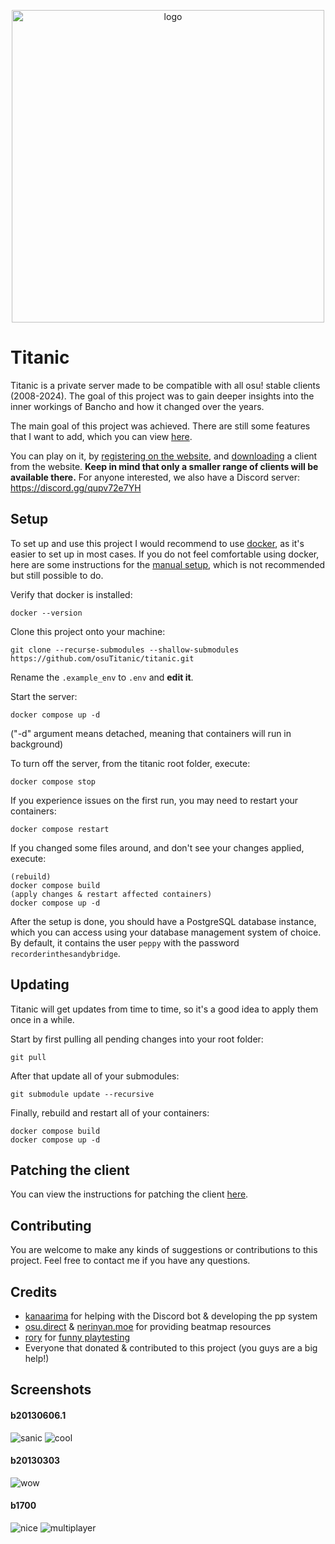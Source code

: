 
<p align="center">
  <img width="500" alt="logo" src="https://raw.githubusercontent.com/Lekuruu/titanic/main/.github/logo/logo_medium.png">
</p>

# Titanic

Titanic is a private server made to be compatible with all osu! stable clients (2008-2024).
The goal of this project was to gain deeper insights into the inner workings of Bancho and how it changed over the years.

The main goal of this project was achieved. There are still some features that I want to add, which you can view [here](https://github.com/users/osuTitanic/projects/2).

You can play on it, by [registering on the website](https://osu.lekuru.xyz/account/register), and [downloading](https://osu.lekuru.xyz/download) a client from the website. **Keep in mind that only a smaller range of clients will be available there.**
For anyone interested, we also have a Discord server: https://discord.gg/qupv72e7YH

## Setup

To set up and use this project I would recommend to use [docker](https://www.docker.com/), as it's easier to set up in most cases. If you do not feel comfortable using docker, here are some instructions for the [manual setup](https://github.com/osuTitanic/titanic/blob/main/SETUP.md), which is not recommended but still possible to do.

Verify that docker is installed:

```
docker --version
```

Clone this project onto your machine:

```
git clone --recurse-submodules --shallow-submodules https://github.com/osuTitanic/titanic.git
```

Rename the `.example_env` to `.env` and **edit it**.

Start the server:

```
docker compose up -d
```

("-d" argument means detached, meaning that containers will run in background)

To turn off the server, from the titanic root folder, execute:

```
docker compose stop
```

If you experience issues on the first run, you may need to restart your containers:

```
docker compose restart
```

If you changed some files around, and don't see your changes applied, execute:

```
(rebuild)
docker compose build
(apply changes & restart affected containers)
docker compose up -d
```

After the setup is done, you should have a PostgreSQL database instance, which you can access using your database management system of choice.
By default, it contains the user `peppy` with the password `recorderinthesandybridge`.

## Updating

Titanic will get updates from time to time, so it's a good idea to apply them once in a while.

Start by first pulling all pending changes into your root folder:

```
git pull
```

After that update all of your submodules:

```
git submodule update --recursive
```

Finally, rebuild and restart all of your containers:

```
docker compose build
docker compose up -d
```

## Patching the client

You can view the instructions for patching the client [here](https://github.com/osuTitanic/clients/blob/main/PATCHING.md).

## Contributing

You are welcome to make any kinds of suggestions or contributions to this project.
Feel free to contact me if you have any questions.

## Credits

- [kanaarima](https://github.com/kanaarima/) for helping with the Discord bot & developing the pp system
- [osu.direct](https://osu.direct/) & [nerinyan.moe](https://nerinyan.moe/) for providing beatmap resources
- [rory](https://github.com/TheArcaneBrony) for [funny playtesting](https://raw.githubusercontent.com/osuTitanic/titanic/main/.github/images/screenshot022.jpg)
- Everyone that donated & contributed to this project (you guys are a big help!)

## Screenshots

#### b20130606.1

![sanic](https://raw.githubusercontent.com/osuTitanic/titanic/main/.github/images/screenshot007.jpg)
![cool](https://raw.githubusercontent.com/osuTitanic/titanic/main/.github/images/screenshot008.jpg)

#### b20130303

![wow](https://raw.githubusercontent.com/osuTitanic/titanic/main/.github/images/screenshot023.jpg)

#### b1700

![nice](https://raw.githubusercontent.com/osuTitanic/titanic/main/.github/images/screenshot005.jpg)
![multiplayer](https://raw.githubusercontent.com/osuTitanic/titanic/main/.github/images/screenshot006.jpg)
